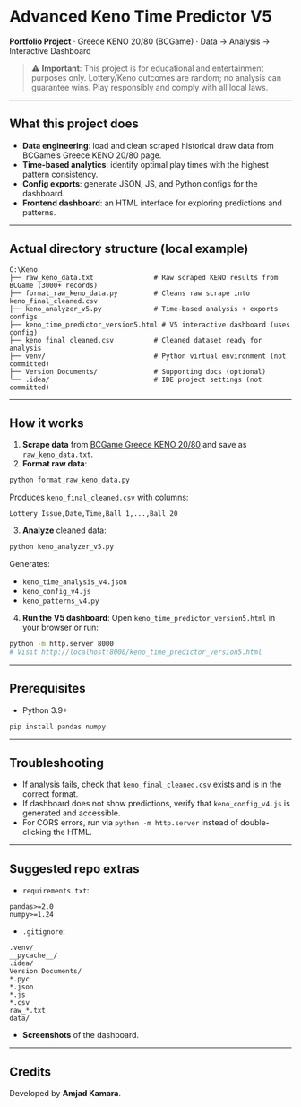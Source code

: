 # Advanced Keno Time Predictor V5

**Portfolio Project** · Greece KENO 20/80 (BCGame) · Data → Analysis → Interactive Dashboard

> ⚠️ **Important**: This project is for educational and entertainment purposes only. Lottery/Keno outcomes are random; no analysis can guarantee wins. Play responsibly and comply with all local laws.

---

## What this project does

- **Data engineering**: load and clean scraped historical draw data from BCGame’s Greece KENO 20/80 page.
- **Time-based analytics**: identify optimal play times with the highest pattern consistency.
- **Config exports**: generate JSON, JS, and Python configs for the dashboard.
- **Frontend dashboard**: an HTML interface for exploring predictions and patterns.

---

## Actual directory structure (local example)

```
C:\Keno
├── raw_keno_data.txt               # Raw scraped KENO results from BCGame (3000+ records)
├── format_raw_keno_data.py         # Cleans raw scrape into keno_final_cleaned.csv
├── keno_analyzer_v5.py             # Time-based analysis + exports configs
├── keno_time_predictor_version5.html # V5 interactive dashboard (uses config)
├── keno_final_cleaned.csv          # Cleaned dataset ready for analysis
├── venv/                           # Python virtual environment (not committed)
├── Version Documents/              # Supporting docs (optional)
└── .idea/                          # IDE project settings (not committed)
```

---

## How it works

1. **Scrape data** from [BCGame Greece KENO 20/80](https://bcgame.lu/lottery/detail/49024) and save as `raw_keno_data.txt`.
2. **Format raw data**:

```bash
python format_raw_keno_data.py
```

Produces `keno_final_cleaned.csv` with columns:

```
Lottery Issue,Date,Time,Ball 1,...,Ball 20
```

3. **Analyze** cleaned data:

```bash
python keno_analyzer_v5.py
```

Generates:

- `keno_time_analysis_v4.json`
- `keno_config_v4.js`
- `keno_patterns_v4.py`

4. **Run the V5 dashboard**: Open `keno_time_predictor_version5.html` in your browser or run:

```bash
python -m http.server 8000
# Visit http://localhost:8000/keno_time_predictor_version5.html
```

---

## Prerequisites

- Python 3.9+

```bash
pip install pandas numpy
```

---

## Troubleshooting

- If analysis fails, check that `keno_final_cleaned.csv` exists and is in the correct format.
- If dashboard does not show predictions, verify that `keno_config_v4.js` is generated and accessible.
- For CORS errors, run via `python -m http.server` instead of double-clicking the HTML.

---

## Suggested repo extras

- `requirements.txt`:

```
pandas>=2.0
numpy>=1.24
```

- `.gitignore`:

```
.venv/
__pycache__/
.idea/
Version Documents/
*.pyc
*.json
*.js
*.csv
raw_*.txt
data/
```

- **Screenshots** of the dashboard.


---

## Credits

Developed by **Amjad Kamara**.


